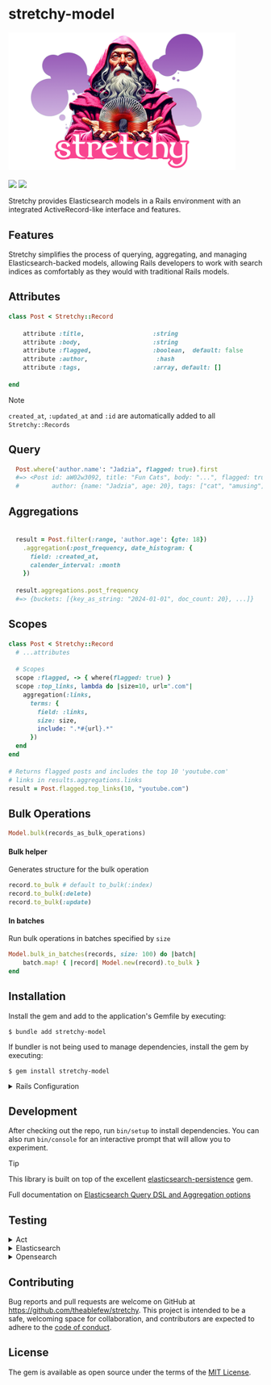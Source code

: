 stretchy-model
===

<p>
    <a href="https://stretchy.io/" target="_blank"><img src="./stretchy.logo.png" alt="Gum Image" width="450" /></a>
    <br><br>
    <a href="https://github.com/theablefew/stretchy/releases"><img src="https://img.shields.io/github/v/release/theablefew/stretchy?sort=semver&color=blue"></a>
    <a href="https://github.com/theablefew/stretchy/actions"><img src="https://github.com/theablefew/stretchy/actions/workflows/spec.yml/badge.svg"></a>

</p>

Stretchy provides Elasticsearch models in a Rails environment with an integrated ActiveRecord-like interface and features. 

## Features
Stretchy simplifies the process of querying, aggregating, and managing Elasticsearch-backed models, allowing Rails developers to work with search indices as comfortably as they would with traditional Rails models.

## Attributes

```ruby
class Post < Stretchy::Record

    attribute :title,                   :string
    attribute :body,                    :string
    attribute :flagged,                 :boolean,  default: false  
    attribute :author,                   :hash 
    attribute :tags,                    :array, default: []

end
```
>[!NOTE]
>`created_at`, `:updated_at` and `:id` are automatically added to all `Stretchy::Records`


## Query
```ruby
  Post.where('author.name': "Jadzia", flagged: true).first
  #=> <Post id: aW02w3092, title: "Fun Cats", body: "...", flagged: true,
  #         author: {name: "Jadzia", age: 20}, tags: ["cat", "amusing"]>
```

## Aggregations
```ruby

  result = Post.filter(:range, 'author.age': {gte: 18})
    .aggregation(:post_frequency, date_histogram: {
      field: :created_at,
      calender_interval: :month
    })

  result.aggregations.post_frequency
  #=> {buckets: [{key_as_string: "2024-01-01", doc_count: 20}, ...]}
```

## Scopes

```ruby
class Post < Stretchy::Record
  # ...attributes

  # Scopes
  scope :flagged, -> { where(flagged: true) }
  scope :top_links, lambda do |size=10, url=".com"| 
    aggregation(:links, 
      terms: {
        field: :links, 
        size: size, 
        include: ".*#{url}.*"
      })
  end
end

# Returns flagged posts and includes the top 10 'youtube.com' 
# links in results.aggregations.links
result = Post.flagged.top_links(10, "youtube.com")

```

## Bulk Operations


```ruby
Model.bulk(records_as_bulk_operations)
```

#### Bulk helper
Generates structure for the bulk operation
```ruby
record.to_bulk # default to_bulk(:index)
record.to_bulk(:delete)
record.to_bulk(:update)
```

#### In batches
Run bulk operations in batches specified by `size`
```ruby
Model.bulk_in_batches(records, size: 100) do |batch|
    batch.map! { |record| Model.new(record).to_bulk }
end
```

## Installation

Install the gem and add to the application's Gemfile by executing:

    $ bundle add stretchy-model

If bundler is not being used to manage dependencies, install the gem by executing:

    $ gem install stretchy-model

<details>
<summary>Rails Configuration</summary>



```sh
rails credentials:edit
```

#### Add elasticsearch credentials
```yaml
elasticsearch:
   url: localhost:9200

# or opensearch
# opensearch:
#    host: https://localhost:9200
#    user: admin
#    password: admin
```

#### Create an initializer 
<p><sub><em>config/initializers/stretchy.rb</em></sub></p>

```ruby {file=config/initializers/stretchy.rb}
Stretchy.configure do |config|
    config.client = Elasticsearch::Client.new url: Rails.application.credentials.elasticsearch.url, log: true
end
```
</details>


## Development

After checking out the repo, run `bin/setup` to install dependencies. You can also run `bin/console` for an interactive prompt that will allow you to experiment.

>[!TIP]
>This library is built on top of the excellent [elasticsearch-persistence](https://github.com/elastic/elasticsearch-rails/tree/main/elasticsearch-persistence) gem. 
>
> Full documentation on [Elasticsearch Query DSL and Aggregation options](https://github.com/elastic/elasticsearch-rails/tree/main/elasticsearch-persistence)

## Testing
<details>
<summary>Act</summary>

Run github action workflow locally

```sh
brew install act --HEAD
```

```sh
act -P ubuntu-latest=ghcr.io/catthehacker/ubuntu:runner-latest
```

</details>

<details>
<summary>Elasticsearch</summary>


```
docker-compose up elasticsearch
```

```
bundle exec rspec
```

</details>

<details>
<summary>Opensearch</summary>


```
docker-compose up opensearch
```

```
ENV['BACKEND']=opensearch bundle rspec 
```
</details>

## Contributing

Bug reports and pull requests are welcome on GitHub at https://github.com/theablefew/stretchy. This project is intended to be a safe, welcoming space for collaboration, and contributors are expected to adhere to the [code of conduct](https://github.com/theablefew/stretchy/blob/master/CODE_OF_CONDUCT.md).

## License

The gem is available as open source under the terms of the [MIT License](https://opensource.org/licenses/MIT).


